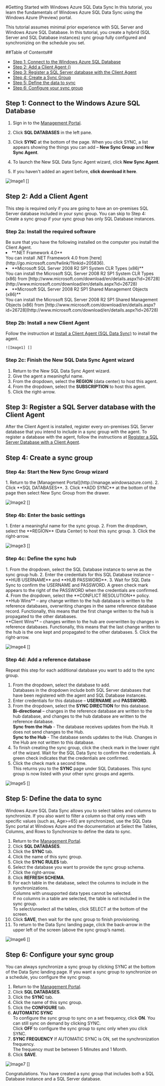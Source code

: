 <properties linkid="manage-services-getting-started-with-sqlds" urlDisplayName="Get started tutorial" pageTitle="Getting started with SQL Data Sync - Windows Azure" metaKeywords="" metaDescription="Get started creating and managing SQL Data Sync sync groups in Windows Azure." metaCanonical="" disqusComments="1" umbracoNaviHide="0" />


#Getting Started with Windows Azure SQL Data Sync
In this tutorial, you learn the fundamentals of Windows Azure SQL Data Sync using the Windows Azure (Preview) portal. 

This tutorial assumes minimal prior experience with SQL Server and Windows Azure SQL Database. In this tutorial, you create a hybrid (SQL Server and SQL Database instances) sync group fully configured and synchronizing on the schedule you set.

##Table of Contents##

* [Step 1: Connect to the Windows Azure SQL Database](#Connect)
* [Step 2: Add a Client Agent ()](#AddAgent)
* [Step 3: Register a SQL Server database with the Client Agent](#RegisterSSDB)
* [Step 4: Create a Sync Group](#CreateSG)
* [Step 5: Define the data to sync](#SyncRules)
* [Step 6: Configure your sync group](#Configure)

<h2 id="Connect">Step 1: Connect to the Windows Azure SQL Database</h2>

1. Sign in to the [Management Portal](http://manage.windowsazure.com).

2. Click **SQL DATABASES** in the left pane.

3. Click **SYNC** at the bottom of the page. When you click SYNC, a list appears showing the things you can add – **New Sync Group** and **New Sync Agent**.

4. To launch the New SQL Data Sync Agent wizard, click **New Sync Agent**.

5. If you haven't added an agent before, **click download it here**.

![Image1] []


<h2 id="AddAgent">Step 2: Add a Client Agent</h2>
This step is required only if you are going to have an on-premises SQL Server database included in your sync group. You can skip to Step 4: Create a sync group if your sync group has only SQL Database instances.

<h3 id="InstallRequiredSoftware">Step 2a: Install the required software</h3>
Be sure that you have the following installed on the computer you install the Client Agent.
<bl>
	<li>**.NET Framework 4.0**<br>You can install .NET Framework 4.0 from [here](http://go.microsoft.com/fwlink/?linkid=205836).</li>
<li>**Microsoft SQL Server 2008 R2 SP1 System CLR Types (x86)**<br>You can install the Microsoft SQL Server 2008 R2 SP1 System CLR Types (x86) from [http://www.microsoft.com/download/en/details.aspx?id=26728](http://www.microsoft.com/download/en/details.aspx?id=26728)</li>
<li>**Microsoft SQL Server 2008 R2 SP1 Shared Management Objects (x86)**<br>You can install the Microsoft SQL Server 2008 R2 SP1 Shared Management Objects (x86) from [http://www.microsoft.com/download/en/details.aspx?id=26728](http://www.microsoft.com/download/en/details.aspx?id=26728)</li>
</bl>


<h3 id="InstallClient">Step 2b: Install a new Client Agent</h3>

Follow the instruction at [Install a Client Agent (SQL Data Sync)](http://msdn.microsoft.com/en-us/library/jj823137.aspx) to install the agent. 

    ![Image1] []

<h3 id="RegisterSSDb">Step 2c: Finish the New SQL Data Sync Agent wizard</h3> 

1. 	Return to the New SQL Data Sync Agent wizard.
2.	Give the agent a meaningful name.
3.	From the dropdown, select the **REGION** (data center) to host this agent.
4.	From the dropdown, select the **SUBSCRIPTION** to host this agent.
5.	Click the right-arrow.




<h2 id="RegisterSSDB">Step 3: Register a SQL Server database with the Client Agent</h2>

After the Client Agent is installed, register every on-premises SQL Server database that you intend to include in a sync group with the agent.
To register a database with the agent, follow the instructions at [Register a SQL Server Database with a Client Agent](http://msdn.microsoft.com/en-us/library/jj823138.aspx).



<h2 id="CreateSG">Step 4: Create a sync group</h2>

<h3 id="StartNewSGWizard">Step 4a: Start the New Sync Group wizard</h3>
1.	Return to the [Management Portal](http://manage.windowsazure.com).
2.	Click **SQL DATABASES**.
3.	Click **ADD SYNC** at the bottom of the page then select New Sync Group from the drawer.

![Image2] []

<h3 id="">Step 4b: Enter the basic settings</h3>	
1.	Enter a meaningful name for the sync group.
2.	From the dropdown, select the **REGION** (Data Center) to host this sync group.
3. Click the right-arrow.

![Image3] []

<h3 id="DefineHubDB">Step 4c: Define the sync hub</h3>
1. From the dropdown, select the SQL Database instance to serve as the sync group hub.
2. Enter the credentials for this SQL Database instance – **HUB USERNAME** and **HUB PASSWORD**.
3. Wait for SQL Data Sync to confirm the USERNAME and PASSWORD. A green check mark appears to the right of the PASSWORD when the credentials are confirmed.
4. From the dropdown, select the **CONFLICT RESOLUTION** policy.<br>**Hub Wins** – any change written to the hub database is written to the reference databases, overwriting changes in the same reference database record. Functionally, this means that the first change written to the hub is propagated to the other databases.<br>
**Client Wins** – changes written to the hub are overwritten by changes in reference databases. Functionally, this means that the last change written to the hub is the one kept and propagated to the other databases.
5.	Click the right-arrow.

![Image4] []

<h3 id="AddRefDB">Step 4d: Add a reference database</h3>

Repeat this step for each additional database you want to add to the sync group.

1. From the dropdown, select the database to add.<br>Databases in the dropdown include both SQL Server databases that have been registered with the agent and SQL Database instances.
2.	Enter credentials for this database – **USERNAME** and **PASSWORD**.
3.	From the dropdown, select the **SYNC DIRECTION** for this database.<br>
**Bi-directional** – changes in the reference database are written to the hub database, and changes to the hub database are written to the reference database.<br>
**Sync from the Hub** - The database receives updates from the Hub. It does not send changes to the Hub.<br>
**Sync to the Hub** - The database sends updates to the Hub. Changes in the Hub are not written to this database.
4.	To finish creating the sync group, click the check mark in the lower right of the wizard. Wait for the SQL Data Sync to confirm the credentials. A green check indicates that the credentials are confirmed.
5.	Click the check mark a second time.<br>
This returns you to the **SYNC** page under SQL Databases. This sync group is now listed with your other sync groups and agents.

![Image5] []

<h2 id="SyncRules">Step 5: Define the data to sync</h2>

Windows Azure SQL Data Sync allows you to select tables and columns to synchronize. If you also want to filter a column so that only rows with specific values (such as, Age>=65) are synchronized, use the SQL Data Sync portal at Windows Azure and the documentation at Select the Tables, Columns, and Rows to Synchronize to define the data to sync.

1.	Return to the [Management Portal](http://manage.windowsazure.com).
2.	Click **SQL DATABASES**.
3.	Click the **SYNC** tab.
4.	Click the name of this sync group.
5.	Click the **SYNC RULES** tab.
6.	Select the database you want to provide the sync group schema.
7.	Click the right-arrow.
8.	Click **REFRESH SCHEMA**.
9.	For each table in the database, select the columns to include in the synchronizations.<br>
Columns with unsupported data types cannot be selected.<br>If no columns in a table are selected, the table is not included in the sync group.<br>To select/unselect all the tables, click SELECT at the bottom of the screen.
10.	Click **SAVE**, then wait for the sync group to finish provisioning.
11.	To return to the Data Sync landing page, click the back-arrow in the upper left of the screen (above the sync group’s name).

![Image6] []


<h2 id="Configure">Step 6: Configure your sync group</h2>

You can always synchronize a sync group by clicking SYNC at the bottom of the Data Sync landing page.
If you want a sync group to synchronize on a schedule, you configure the sync group.

1.	Return to the [Management Portal](http://manage.windowsazure.com).
2.	Click **SQL DATABASES**.
3.	Click the **SYNC** tab.
4.	Click the name of this sync group.
5.	Click the **CONFIGURE** tab.
6.	**AUTOMATIC SYNC**<br>
To configure the sync group to sync on a set frequency, click **ON**. You can still sync on demand by clicking SYNC.<br>Click **OFF** to configure the sync group to sync only when you click SYNC.
7.	**SYNC FREQUENCY**
If AUTOMATIC SYNC is ON, set the synchronization frequency.<br>The frequency must be between 5 Minutes and 1 Month.
8.	Click **SAVE**.

![Image7] []

Congratulations. You have created a sync group that includes both a SQL Database instance and a SQL Server database.


[Image1]: ../media/SQLDatabaseScreen-Figure1.png
[Image2]: ../media/NewSyncGroup-Figure2.png
[Image3]: ../media/NewSyncGroupName-Figure3.PNG
[Image4]: ../media/NewSyncGroupHub-Figure4.png
[Image5]: ../media/NewSyncGroupReference-Figure5.PNG
[Image6]: ../media/NewSyncGroupSyncRules-Figure6.png
[Image7]: ../media/NewSyncGroupConfigure-Figure7.png

